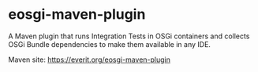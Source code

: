 eosgi-maven-plugin
==================

A Maven plugin that runs Integration Tests in OSGi containers and collects OSGi Bundle dependencies to make them available in any IDE.

Maven site: https://everit.org/eosgi-maven-plugin
